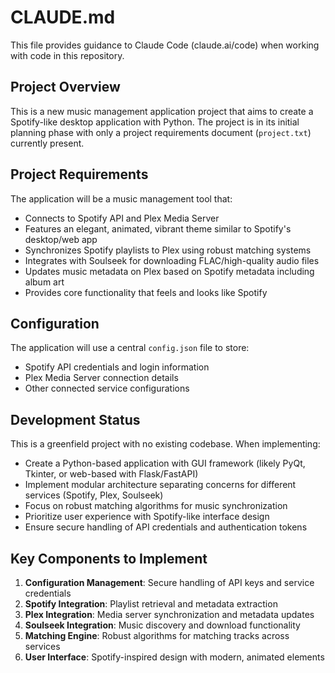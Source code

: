 # CLAUDE.md

This file provides guidance to Claude Code (claude.ai/code) when working with code in this repository.

## Project Overview

This is a new music management application project that aims to create a Spotify-like desktop application with Python. The project is in its initial planning phase with only a project requirements document (`project.txt`) currently present.

## Project Requirements

The application will be a music management tool that:
- Connects to Spotify API and Plex Media Server
- Features an elegant, animated, vibrant theme similar to Spotify's desktop/web app
- Synchronizes Spotify playlists to Plex using robust matching systems
- Integrates with Soulseek for downloading FLAC/high-quality audio files
- Updates music metadata on Plex based on Spotify metadata including album art
- Provides core functionality that feels and looks like Spotify

## Configuration

The application will use a central `config.json` file to store:
- Spotify API credentials and login information
- Plex Media Server connection details
- Other connected service configurations

## Development Status

This is a greenfield project with no existing codebase. When implementing:
- Create a Python-based application with GUI framework (likely PyQt, Tkinter, or web-based with Flask/FastAPI)
- Implement modular architecture separating concerns for different services (Spotify, Plex, Soulseek)
- Focus on robust matching algorithms for music synchronization
- Prioritize user experience with Spotify-like interface design
- Ensure secure handling of API credentials and authentication tokens

## Key Components to Implement

1. **Configuration Management**: Secure handling of API keys and service credentials
2. **Spotify Integration**: Playlist retrieval and metadata extraction
3. **Plex Integration**: Media server synchronization and metadata updates
4. **Soulseek Integration**: Music discovery and download functionality
5. **Matching Engine**: Robust algorithms for matching tracks across services
6. **User Interface**: Spotify-inspired design with modern, animated elements